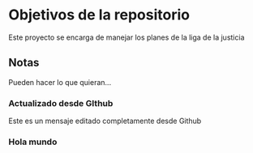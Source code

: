 # Objetivos de la repositorio

Este proyecto se encarga de manejar los planes de la liga de la justicia


## Notas
Pueden hacer lo que quieran...

### Actualizado desde GIthub 
Este es un mensaje editado completamente desde Github

### Hola mundo 
